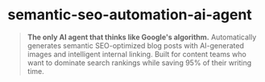 # semantic-seo-automation-ai-agent
> **The only AI agent that thinks like Google's algorithm.** Automatically generates semantic SEO-optimized blog posts with AI-generated images and intelligent internal linking. Built for content teams who want to dominate search rankings while saving 95% of their writing time.
